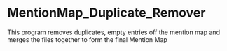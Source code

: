 # MentionMap_Duplicate_Remover
This program removes duplicates, empty entries off the mention map and merges the files together to form the final Mention Map
